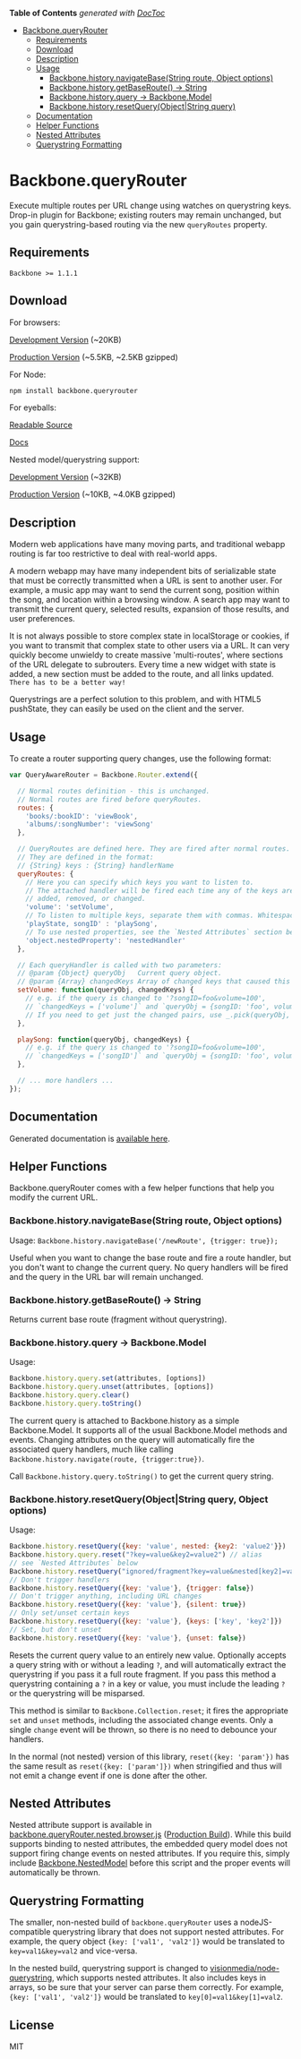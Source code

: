 <!-- START doctoc generated TOC please keep comment here to allow auto update -->
<!-- DON'T EDIT THIS SECTION, INSTEAD RE-RUN doctoc TO UPDATE -->
**Table of Contents**  *generated with [DocToc](http://doctoc.herokuapp.com/)*

- [Backbone.queryRouter](#backbonequeryrouter)
	- [Requirements](#requirements)
	- [Download](#download)
	- [Description](#description)
	- [Usage](#usage)
		- [Backbone.history.navigateBase(String route, Object options)](#backbonehistorynavigatebasestring-route-object-options)
		- [Backbone.history.getBaseRoute() -> String](#backbonehistorygetbaseroute-->-string)
		- [Backbone.history.query -> Backbone.Model](#backbonehistoryquery-->-backbonemodel)
		- [Backbone.history.resetQuery(Object|String query)](#backbonehistoryresetqueryobject|string-query)
	- [Documentation](#documentation)
	- [Helper Functions](#helper-functions)
	- [Nested Attributes](#nested-attributes)
	- [Querystring Formatting](#querystring-formatting)

<!-- END doctoc generated TOC please keep comment here to allow auto update -->

Backbone.queryRouter
====================

Execute multiple routes per URL change using watches on querystring keys. Drop-in plugin for Backbone;
existing routers may remain unchanged, but you gain querystring-based routing via the new 
`queryRoutes` property.

Requirements
------------

`Backbone >= 1.1.1`

Download
--------

For browsers:

[Development Version](dist/backbone.queryRouter.browser.js) (~20KB)

[Production Version](dist/backbone.queryRouter.browser.min.js) (~5.5KB, ~2.5KB gzipped)

For Node:

```bash
npm install backbone.queryrouter
```

For eyeballs:

[Readable Source](src/backbone.queryRouter.js)

[Docs](http://strml.github.io/backbone.queryRouter/src/backbone.queryRouter.js.html)

Nested model/querystring support:

[Development Version](dist/backbone.queryRouter.nested.browser.js) (~32KB)

[Production Version](dist/backbone.queryRouter.nested.browser.min.js) (~10KB, ~4.0KB gzipped)

Description
-----------

Modern web applications have many moving parts, and traditional webapp routing is far too restrictive
to deal with real-world apps.

A modern webapp may have many independent bits of serializable state that must be correctly transmitted
when a URL is sent to another user. For example, a music app may want to send the current song, position within
the song, and location within a browsing window. A search app may want to transmit the current query,
selected results, expansion of those results, and user preferences.

It is not always possible to store complex state in localStorage or cookies, if you want to transmit that
complex state to other users via a URL. It can very quickly become unwieldy to create massive 'multi-routes',
where sections of the URL delegate to subrouters. Every time a new widget with state is added, a new 
section must be added to the route, and all links updated. `There has to be a better way!`

Querystrings are a perfect solution to this problem, and with HTML5 pushState, they can easily be used
on the client and the server.

Usage
-----

To create a router supporting query changes, use the following format:

```javascript
var QueryAwareRouter = Backbone.Router.extend({

  // Normal routes definition - this is unchanged.
  // Normal routes are fired before queryRoutes.
  routes: {
    'books/:bookID': 'viewBook',
    'albums/:songNumber': 'viewSong'
  },

  // QueryRoutes are defined here. They are fired after normal routes.
  // They are defined in the format:
  // {String} keys : {String} handlerName
  queryRoutes: {
    // Here you can specify which keys you want to listen to.
    // The attached handler will be fired each time any of the keys are 
    // added, removed, or changed.
    'volume': 'setVolume',
    // To listen to multiple keys, separate them with commas. Whitespace is ignored.
    'playState, songID' : 'playSong',
    // To use nested properties, see the `Nested Attributes` section below.
    'object.nestedProperty': 'nestedHandler'
  },

  // Each queryHandler is called with two parameters:
  // @param {Object} queryObj   Current query object.
  // @param {Array} changedKeys Array of changed keys that caused this handler to fire.
  setVolume: function(queryObj, changedKeys) {
    // e.g. if the query is changed to '?songID=foo&volume=100', 
    // `changedKeys = ['volume']` and `queryObj = {songID: 'foo', volume: '100'}`
    // If you need to get just the changed pairs, use _.pick(queryObj, changedKeys)
  },

  playSong: function(queryObj, changedKeys) {
    // e.g. if the query is changed to '?songID=foo&volume=100', 
    // `changedKeys = ['songID']` and `queryObj = {songID: 'foo', volume: '100'}`
  },

  // ... more handlers ...
});

```

Documentation
-------------

Generated documentation is [available here](http://strml.github.io/backbone.queryRouter/src/backbone.queryRouter.js.html).

Helper Functions
----------------

Backbone.queryRouter comes with a few helper functions that help you modify the current URL.

### Backbone.history.navigateBase(String route, Object options)

Usage: `Backbone.history.navigateBase('/newRoute', {trigger: true});`

Useful when you want to change the base route and fire a route handler, but you don't want
to change the current query. No query handlers will be fired and the query in the URL bar
will remain unchanged.

### Backbone.history.getBaseRoute() -> String

Returns current base route (fragment without querystring).

### Backbone.history.query -> Backbone.Model

Usage:

```javascript
Backbone.history.query.set(attributes, [options])
Backbone.history.query.unset(attributes, [options])
Backbone.history.query.clear()
Backbone.history.query.toString()
```

The current query is attached to Backbone.history as a simple Backbone.Model. It supports
all of the usual Backbone.Model methods and events. Changing attributes on the query
will automatically fire the associated query handlers, much like calling 
`Backbone.history.navigate(route, {trigger:true})`.

Call `Backbone.history.query.toString()` to get the current query string.

### Backbone.history.resetQuery(Object|String query, Object options)

Usage: 

```javascript
Backbone.history.resetQuery({key: 'value', nested: {key2: 'value2'}})
Backbone.history.query.reset("?key=value&key2=value2") // alias
// see `Nested Attributes` below
Backbone.history.resetQuery("ignored/fragment?key=value&nested[key2]=value2")
// Don't trigger handlers
Backbone.history.resetQuery({key: 'value'}, {trigger: false})
// Don't trigger anything, including URL changes
Backbone.history.resetQuery({key: 'value'}, {silent: true})
// Only set/unset certain keys
Backbone.history.resetQuery({key: 'value'}, {keys: ['key', 'key2']})
// Set, but don't unset
Backbone.history.resetQuery({key: 'value'}, {unset: false})

```

Resets the current query value to an entirely new value. Optionally accepts a query string with or
without a leading `?`, and will automatically extract the querystring if you pass it a full
route fragment. If you pass this method a querystring containing a `?` in a key or value, 
you must include the leading `?` or the querystring will be misparsed.

This method is similar to `Backbone.Collection.reset`; it fires the appropriate `set` and
`unset` methods, including the associated change events. Only a single `change` event will be thrown, so there is no need to 
debounce your handlers.

In the normal (not nested) version of this library, `reset({key: 'param'})` has the same result
as `reset({key: ['param']})` when stringified and thus will not emit a change event if one is done
after the other.

Nested Attributes
-----------------

Nested attribute support is available in 
[backbone.queryRouter.nested.browser.js](dist/backbone.queryRouter.nested.browser.js) 
([Production Build](dist/backbone.queryRouter.nested.browser.min.js)). 
While this build supports binding to nested attributes, the embedded query model
does not support firing change events on nested attributes. If you require this, simply
include [Backbone.NestedModel](https://github.com/afeld/backbone-nested) before this
script and the proper events will automatically be thrown.

Querystring Formatting
----------------------

The smaller, non-nested build of `backbone.queryRouter` uses a nodeJS-compatible querystring library that does
not support nested attributes. For example, the query object `{key: ['val1', 'val2']}` would be translated
to `key=val1&key=val2` and vice-versa.

In the nested build, querystring support is changed to 
[visionmedia/node-querystring](https://github.com/visionmedia/node-querystring), which supports nested attributes.
It also includes keys in arrays, so be sure that your server can parse them correctly. For example,
`{key: ['val1', 'val2']}` would be translated to `key[0]=val1&key[1]=val2`.

License
-------

MIT

